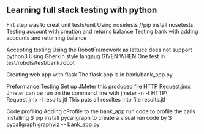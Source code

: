## Learning full stack testing with python

Firt step was to creat unit tests/unit
   Using nosetests //pip install nosetests
   Testing account with creation and returns balance
   Testing bank with adding accounts and returning balance

Accepting testing
   Using the RobotFramework as lettuce does not support python3
   Using Gherkin style langaug GIVEN WHEN 
   One test in test/robots/test/bank.robot

   Creating web app with flask
   The flask app is in bank/bank_app.py
   
Preformance Testing
   Set up JMeter this produced file HTTP Request.jmx
   Jmeter can be run on the command line with 
   jmeter -n -t HTTP\ Request.jmx -l results.jtl
   This puts all resultes into file results.jtl
   
Code profiling 
   Adding cProfile to the bank_app run code to profile the calls
   installing $ pip install pycallgraph to create a visual 
   run code by $ pycallgraph graphviz -- bank_app.py
